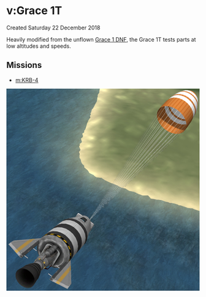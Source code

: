 # v:Grace 1T
Created Saturday 22 December 2018

Heavily modified from the unflown [Grace 1 DNF](./Grace_1_DNF.markdown), the Grace 1T tests parts at low altitudes and speeds.

Missions
--------

* [m:KRB-4](../m/KRB-4.markdown)


![](./Grace_1T/Grace-1T.jpg)

